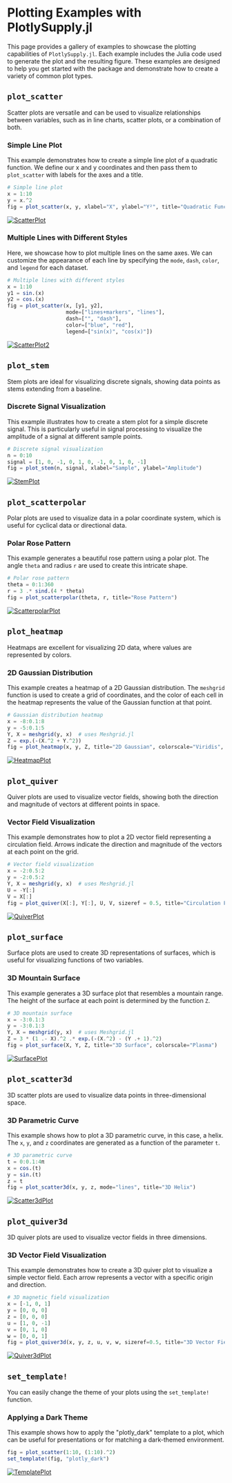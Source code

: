 # Plotting Examples with PlotlySupply.jl

This page provides a gallery of examples to showcase the plotting capabilities of `PlotlySupply.jl`. Each example includes the Julia code used to generate the plot and the resulting figure. These examples are designed to help you get started with the package and demonstrate how to create a variety of common plot types.

## `plot_scatter`

Scatter plots are versatile and can be used to visualize relationships between variables, such as in line charts, scatter plots, or a combination of both.

### Simple Line Plot

This example demonstrates how to create a simple line plot of a quadratic function. We define our x and y coordinates and then pass them to `plot_scatter` with labels for the axes and a title.

```julia
# Simple line plot
x = 1:10
y = x.^2
fig = plot_scatter(x, y, xlabel="X", ylabel="Y²", title="Quadratic Function")
```

[![ScatterPlot](https://jake-w-liu.github.io/assets/img/PlotlySupply/fig_scatter.png)](https://jake-w-liu.github.io/assets/img/PlotlySupply/fig_scatter.html)

### Multiple Lines with Different Styles

Here, we showcase how to plot multiple lines on the same axes. We can customize the appearance of each line by specifying the `mode`, `dash`, `color`, and `legend` for each dataset.

```julia
# Multiple lines with different styles
x = 1:10
y1 = sin.(x)
y2 = cos.(x)
fig = plot_scatter(x, [y1, y2], 
                   mode=["lines+markers", "lines"], 
                   dash=["", "dash"],
                   color=["blue", "red"],
                   legend=["sin(x)", "cos(x)"])
```

[![ScatterPlot2](https://jake-w-liu.github.io/assets/img/PlotlySupply/fig_scatter2.png)](https://jake-w-liu.github.io/assets/img/PlotlySupply/fig_scatter2.html)

## `plot_stem`

Stem plots are ideal for visualizing discrete signals, showing data points as stems extending from a baseline.

### Discrete Signal Visualization

This example illustrates how to create a stem plot for a simple discrete signal. This is particularly useful in signal processing to visualize the amplitude of a signal at different sample points.

```julia
# Discrete signal visualization
n = 0:10
signal = [1, 0, -1, 0, 1, 0, -1, 0, 1, 0, -1]
fig = plot_stem(n, signal, xlabel="Sample", ylabel="Amplitude")
```

[![StemPlot](https://jake-w-liu.github.io/assets/img/PlotlySupply/fig_stem.png)](https://jake-w-liu.github.io/assets/img/PlotlySupply/fig_stem.html)

## `plot_scatterpolar`

Polar plots are used to visualize data in a polar coordinate system, which is useful for cyclical data or directional data.

### Polar Rose Pattern

This example generates a beautiful rose pattern using a polar plot. The angle `theta` and radius `r` are used to create this intricate shape.

```julia
# Polar rose pattern
theta = 0:1:360
r = 3 .* sind.(4 * theta)
fig = plot_scatterpolar(theta, r, title="Rose Pattern")
```

[![ScatterpolarPlot](https://jake-w-liu.github.io/assets/img/PlotlySupply/fig_scatterpolar.png)](https://jake-w-liu.github.io/assets/img/PlotlySupply/fig_scatterpolar.html)

## `plot_heatmap`

Heatmaps are excellent for visualizing 2D data, where values are represented by colors.

### 2D Gaussian Distribution

This example creates a heatmap of a 2D Gaussian distribution. The `meshgrid` function is used to create a grid of coordinates, and the color of each cell in the heatmap represents the value of the Gaussian function at that point.

```julia
# Gaussian distribution heatmap
x = -8:0.1:8
y = -5:0.1:5
Y, X = meshgrid(y, x)  # uses Meshgrid.jl
Z = exp.(-(X.^2 + Y.^2))
fig = plot_heatmap(x, y, Z, title="2D Gaussian", colorscale="Viridis", equalar=true)
```

[![HeatmapPlot](https://jake-w-liu.github.io/assets/img/PlotlySupply/fig_heatmap.png)](https://jake-w-liu.github.io/assets/img/PlotlySupply/fig_heatmap.html)

## `plot_quiver`

Quiver plots are used to visualize vector fields, showing both the direction and magnitude of vectors at different points in space.

### Vector Field Visualization

This example demonstrates how to plot a 2D vector field representing a circulation field. Arrows indicate the direction and magnitude of the vectors at each point on the grid.

```julia
# Vector field visualization
x = -2:0.5:2
y = -2:0.5:2
Y, X = meshgrid(y, x)  # uses Meshgrid.jl
U = -Y[:]
V = X[:]
fig = plot_quiver(X[:], Y[:], U, V, sizeref = 0.5, title="Circulation Field")
```

[![QuiverPlot](https://jake-w-liu.github.io/assets/img/PlotlySupply/fig_quiver.png)](https://jake-w-liu.github.io/assets/img/PlotlySupply/fig_quiver.html)


## `plot_surface`

Surface plots are used to create 3D representations of surfaces, which is useful for visualizing functions of two variables.

### 3D Mountain Surface

This example generates a 3D surface plot that resembles a mountain range. The height of the surface at each point is determined by the function `Z`.

```julia
# 3D mountain surface
x = -3:0.1:3
y = -3:0.1:3
Y, X = meshgrid(y, x)  # uses Meshgrid.jl
Z = 3 * (1 .- X).^2 .* exp.(-(X.^2) - (Y .+ 1).^2)
fig = plot_surface(X, Y, Z, title="3D Surface", colorscale="Plasma")
```

[![SurfacePlot](https://jake-w-liu.github.io/assets/img/PlotlySupply/fig_surface.png)](https://jake-w-liu.github.io/assets/img/PlotlySupply/fig_surface.html)


## `plot_scatter3d`

3D scatter plots are used to visualize data points in three-dimensional space.

### 3D Parametric Curve

This example shows how to plot a 3D parametric curve, in this case, a helix. The `x`, `y`, and `z` coordinates are generated as a function of the parameter `t`.

```julia
# 3D parametric curve
t = 0:0.1:4π
x = cos.(t)
y = sin.(t)
z = t
fig = plot_scatter3d(x, y, z, mode="lines", title="3D Helix")
```

[![Scatter3dPlot](https://jake-w-liu.github.io/assets/img/PlotlySupply/fig_scatter3d.png)](https://jake-w-liu.github.io/assets/img/PlotlySupply/fig_scatter3d.html)


## `plot_quiver3d`

3D quiver plots are used to visualize vector fields in three dimensions.

### 3D Vector Field Visualization

This example demonstrates how to create a 3D quiver plot to visualize a simple vector field. Each arrow represents a vector with a specific origin and direction.

```julia
# 3D magnetic field visualization
x = [-1, 0, 1]
y = [0, 0, 0]
z = [0, 0, 0]
u = [1, 0, -1]
v = [0, 1, 0]
w = [0, 0, 1]
fig = plot_quiver3d(x, y, z, u, v, w, sizeref=0.5, title="3D Vector Field")
```

[![Quiver3dPlot](https://jake-w-liu.github.io/assets/img/PlotlySupply/fig_quiver3d.png)](https://jake-w-liu.github.io/assets/img/PlotlySupply/fig_quiver3d.html)

## `set_template!`

You can easily change the theme of your plots using the `set_template!` function.

### Applying a Dark Theme

This example shows how to apply the "plotly_dark" template to a plot, which can be useful for presentations or for matching a dark-themed environment.

```julia
fig = plot_scatter(1:10, (1:10).^2)
set_template!(fig, "plotly_dark")
```

[![TemplatePlot](https://jake-w-liu.github.io/assets/img/PlotlySupply/fig_template.png)](https://jake-w-liu.github.io/assets/img/PlotlySupply/fig_template.html)
